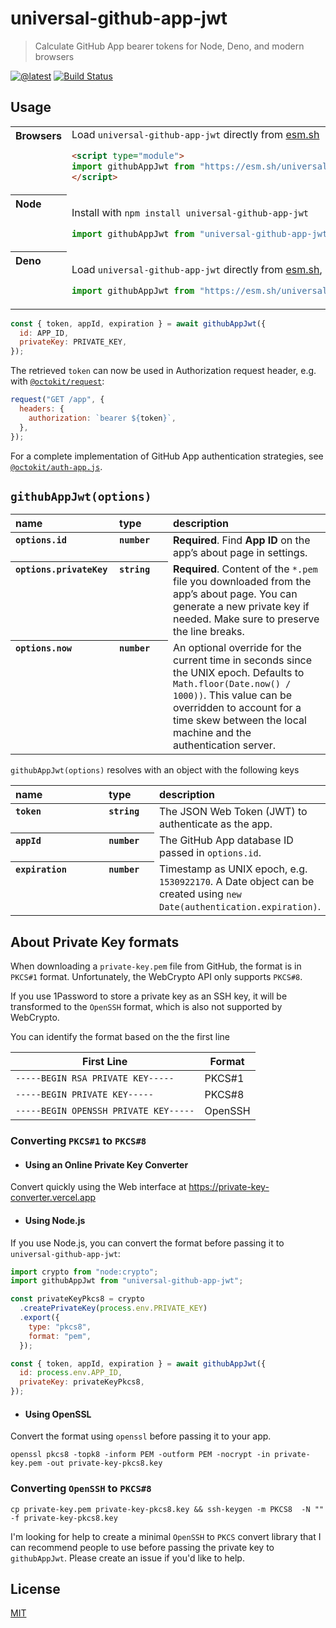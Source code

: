 # universal-github-app-jwt

> Calculate GitHub App bearer tokens for Node, Deno, and modern browsers

[![@latest](https://img.shields.io/npm/v/universal-github-app-jwt)](https://www.npmjs.com/universal-github-app-jwt)
[![Build Status](https://github.com/gr2m/universal-github-app-jwt/workflows/Test/badge.svg)](https://github.com/gr2m/universal-github-app-jwt/actions?query=workflow%3ATest+branch%3Amaster)

## Usage

<table>
<tbody valign=top align=left>
<tr><th>
Browsers
</th><td width=100%>
Load <code>universal-github-app-jwt</code> directly from <a href="https://esm.sh">esm.sh</a>
        
```html
<script type="module">
import githubAppJwt from "https://esm.sh/universal-github-app-jwt";
</script>
```

</td></tr>
<tr><th>
Node
</th><td>

Install with <code>npm install universal-github-app-jwt</code>

```js
import githubAppJwt from "universal-github-app-jwt";
```

</td></tr>
<tr><th>
Deno
</th><td>

Load <code>universal-github-app-jwt</code> directly from <a href="https://esm.sh">esm.sh</a>, including types.

```js
import githubAppJwt from "https://esm.sh/universal-github-app-jwt";
```

</td></tr>
</tbody>
</table>

```js
const { token, appId, expiration } = await githubAppJwt({
  id: APP_ID,
  privateKey: PRIVATE_KEY,
});
```

The retrieved `token` can now be used in Authorization request header, e.g. with [`@octokit/request`](https://github.com/octokit/request.js/#readme):

```js
request("GET /app", {
  headers: {
    authorization: `bearer ${token}`,
  },
});
```

For a complete implementation of GitHub App authentication strategies, see [`@octokit/auth-app.js`](https://github.com/octokit/auth-app.js/#readme).

## `githubAppJwt(options)`

<table width="100%">
  <thead align=left>
    <tr>
      <th width=150>
        name
      </th>
      <th width=70>
        type
      </th>
      <th>
        description
      </th>
    </tr>
  </thead>
  <tbody align=left valign=top>
    <tr>
      <th>
        <code>options.id</code>
      </th>
      <th>
        <code>number</code>
      </th>
      <td>
        <strong>Required</strong>. Find <strong>App ID</strong> on the app’s about page in settings.
      </td>
    </tr>
    <tr>
      <th>
        <code>options.privateKey</code>
      </th>
      <th>
        <code>string</code>
      </th>
      <td>
        <strong>Required</strong>. Content of the <code>*.pem</code> file you downloaded from the app’s about page. You can generate a new private key if needed. Make sure to preserve the line breaks.
      </td>
    </tr>
    <tr>
      <th>
        <code>options.now</code>
      </th>
      <th>
        <code>number</code>
      </th>
      <td>
        An optional override for the current time in seconds since the UNIX epoch. Defaults to <code>Math.floor(Date.now() / 1000))</code>. This value can be overridden to account for a time skew between the local machine and the authentication server.
      </td>
    </tr>
  </tbody>
</table>

`githubAppJwt(options)` resolves with an object with the following keys

<table width="100%">
  <thead align=left>
    <tr>
      <th width=150>
        name
      </th>
      <th width=70>
        type
      </th>
      <th>
        description
      </th>
    </tr>
  </thead>
  <tbody align=left valign=top>
    <tr>
      <th>
        <code>token</code>
      </th>
      <th>
        <code>string</code>
      </th>
      <td>
        The JSON Web Token (JWT) to authenticate as the app.
      </td>
    </tr>
    <tr>
      <th>
        <code>appId</code>
      </th>
      <th>
        <code>number</code>
      </th>
      <td>
        The GitHub App database ID passed in <code>options.id</code>.
      </td>
    </tr>
    <tr>
      <th>
        <code>expiration</code>
      </th>
      <th>
        <code>number</code>
      </th>
      <td>
        Timestamp as UNIX epoch, e.g. <code>1530922170</code>. A Date object can be created using <code>new Date(authentication.expiration)</code>.
      </td>
    </tr>
  </tbody>
</table>

<!-- do not remove this anchor, it's used in error messages -->

<a name="private-key-formats"></a>

## About Private Key formats

When downloading a `private-key.pem` file from GitHub, the format is in `PKCS#1` format. Unfortunately, the WebCrypto API only supports `PKCS#8`.

If you use 1Password to store a private key as an SSH key, it will be transformed to the `OpenSSH` format, which is also not supported by WebCrypto.

You can identify the format based on the the first line

| First Line                            | Format  |
| ------------------------------------- | ------- |
| `-----BEGIN RSA PRIVATE KEY-----`     | PKCS#1  |
| `-----BEGIN PRIVATE KEY-----`         | PKCS#8  |
| `-----BEGIN OPENSSH PRIVATE KEY-----` | OpenSSH |

### Converting `PKCS#1` to `PKCS#8`

- #### Using an Online Private Key Converter

Convert quickly using the Web interface at https://private-key-converter.vercel.app

- #### Using Node.js

If you use Node.js, you can convert the format before passing it to `universal-github-app-jwt`:

```js
import crypto from "node:crypto";
import githubAppJwt from "universal-github-app-jwt";

const privateKeyPkcs8 = crypto
  .createPrivateKey(process.env.PRIVATE_KEY)
  .export({
    type: "pkcs8",
    format: "pem",
  });

const { token, appId, expiration } = await githubAppJwt({
  id: process.env.APP_ID,
  privateKey: privateKeyPkcs8,
});
```

- #### Using OpenSSL

Convert the format using `openssl` before passing it to your app.

```
openssl pkcs8 -topk8 -inform PEM -outform PEM -nocrypt -in private-key.pem -out private-key-pkcs8.key
```

### Converting `OpenSSH` to `PKCS#8`

```
cp private-key.pem private-key-pkcs8.key && ssh-keygen -m PKCS8  -N "" -f private-key-pkcs8.key
```

I'm looking for help to create a minimal `OpenSSH` to `PKCS` convert library that I can recommend people to use before passing the private key to `githubAppJwt`. Please create an issue if you'd like to help.

## License

[MIT](LICENSE)
